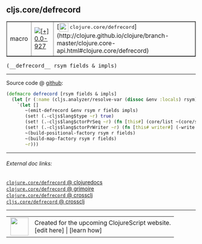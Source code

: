## cljs.core/defrecord



 <table border="1">
<tr>
<td>macro</td>
<td><a href="https://github.com/cljsinfo/cljs-api-docs/tree/0.0-927"><img valign="middle" alt="[+] 0.0-927" title="Added in 0.0-927" src="https://img.shields.io/badge/+-0.0--927-lightgrey.svg"></a> </td>
<td>
[<img height="24px" valign="middle" src="http://i.imgur.com/1GjPKvB.png"> <samp>clojure.core/defrecord</samp>](http://clojure.github.io/clojure/branch-master/clojure.core-api.html#clojure.core/defrecord)
</td>
</tr>
</table>


 <samp>
(__defrecord__ rsym fields & impls)<br>
</samp>

---







Source code @ [github](https://github.com/clojure/clojurescript/blob/r2024/src/clj/cljs/core.clj#L920-L929):

```clj
(defmacro defrecord [rsym fields & impls]
  (let [r (:name (cljs.analyzer/resolve-var (dissoc &env :locals) rsym))]
    `(let []
       ~(emit-defrecord &env rsym r fields impls)
       (set! (.-cljs$lang$type ~r) true)
       (set! (.-cljs$lang$ctorPrSeq ~r) (fn [this#] (core/list ~(core/str r))))
       (set! (.-cljs$lang$ctorPrWriter ~r) (fn [this# writer#] (-write writer# ~(core/str r))))
       ~(build-positional-factory rsym r fields)
       ~(build-map-factory rsym r fields)
       ~r)))
```

<!--
Repo - tag - source tree - lines:

 <pre>
clojurescript @ r2024
└── src
    └── clj
        └── cljs
            └── <ins>[core.clj:920-929](https://github.com/clojure/clojurescript/blob/r2024/src/clj/cljs/core.clj#L920-L929)</ins>
</pre>

-->

---



###### External doc links:

[`clojure.core/defrecord` @ clojuredocs](http://clojuredocs.org/clojure.core/defrecord)<br>
[`clojure.core/defrecord` @ grimoire](http://conj.io/store/v1/org.clojure/clojure/1.7.0-beta3/clj/clojure.core/defrecord/)<br>
[`clojure.core/defrecord` @ crossclj](http://crossclj.info/fun/clojure.core/defrecord.html)<br>
[`cljs.core/defrecord` @ crossclj](http://crossclj.info/fun/cljs.core/defrecord.html)<br>

---

 <table>
<tr><td>
<img valign="middle" align="right" width="48px" src="http://i.imgur.com/Hi20huC.png">
</td><td>
Created for the upcoming ClojureScript website.<br>
[edit here] | [learn how]
</td></tr></table>

[edit here]:https://github.com/cljsinfo/cljs-api-docs/blob/master/cljsdoc/cljs.core/defrecord.cljsdoc
[learn how]:https://github.com/cljsinfo/cljs-api-docs/wiki/cljsdoc-files

<!--

This information was too distracting to show to readers, but I'll leave it
commented here since it is helpful to:

- pretty-print the data used to generate this document
- and show how to retrieve that data



The API data for this symbol:

```clj
{:ns "cljs.core",
 :name "defrecord",
 :signature ["[rsym fields & impls]"],
 :history [["+" "0.0-927"]],
 :type "macro",
 :full-name-encode "cljs.core/defrecord",
 :source {:code "(defmacro defrecord [rsym fields & impls]\n  (let [r (:name (cljs.analyzer/resolve-var (dissoc &env :locals) rsym))]\n    `(let []\n       ~(emit-defrecord &env rsym r fields impls)\n       (set! (.-cljs$lang$type ~r) true)\n       (set! (.-cljs$lang$ctorPrSeq ~r) (fn [this#] (core/list ~(core/str r))))\n       (set! (.-cljs$lang$ctorPrWriter ~r) (fn [this# writer#] (-write writer# ~(core/str r))))\n       ~(build-positional-factory rsym r fields)\n       ~(build-map-factory rsym r fields)\n       ~r)))",
          :title "Source code",
          :repo "clojurescript",
          :tag "r2024",
          :filename "src/clj/cljs/core.clj",
          :lines [920 929]},
 :full-name "cljs.core/defrecord",
 :clj-symbol "clojure.core/defrecord"}

```

Retrieve the API data for this symbol:

```clj
;; from Clojure REPL
(require '[clojure.edn :as edn])
(-> (slurp "https://raw.githubusercontent.com/cljsinfo/cljs-api-docs/catalog/cljs-api.edn")
    (edn/read-string)
    (get-in [:symbols "cljs.core/defrecord"]))
```

-->
